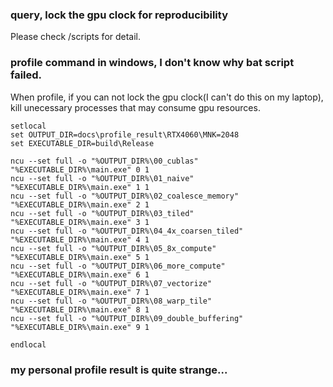 ### query, lock the gpu clock for reproducibility

Please check /scripts for detail.



### profile command in windows, I don't know why bat script failed.

When profile, if you can not lock the gpu clock(I can't do this on my laptop), kill unecessary processes that may
consume gpu resources.

```
setlocal
set OUTPUT_DIR=docs\profile_result\RTX4060\MNK=2048
set EXECUTABLE_DIR=build\Release

ncu --set full -o "%OUTPUT_DIR%\00_cublas"              "%EXECUTABLE_DIR%\main.exe" 0 1
ncu --set full -o "%OUTPUT_DIR%\01_naive"               "%EXECUTABLE_DIR%\main.exe" 1 1
ncu --set full -o "%OUTPUT_DIR%\02_coalesce_memory"     "%EXECUTABLE_DIR%\main.exe" 2 1
ncu --set full -o "%OUTPUT_DIR%\03_tiled"               "%EXECUTABLE_DIR%\main.exe" 3 1
ncu --set full -o "%OUTPUT_DIR%\04_4x_coarsen_tiled"    "%EXECUTABLE_DIR%\main.exe" 4 1
ncu --set full -o "%OUTPUT_DIR%\05_8x_compute"          "%EXECUTABLE_DIR%\main.exe" 5 1
ncu --set full -o "%OUTPUT_DIR%\06_more_compute"        "%EXECUTABLE_DIR%\main.exe" 6 1
ncu --set full -o "%OUTPUT_DIR%\07_vectorize"           "%EXECUTABLE_DIR%\main.exe" 7 1
ncu --set full -o "%OUTPUT_DIR%\08_warp_tile"           "%EXECUTABLE_DIR%\main.exe" 8 1
ncu --set full -o "%OUTPUT_DIR%\09_double_buffering"           "%EXECUTABLE_DIR%\main.exe" 9 1

endlocal
```

### my personal profile result is quite strange...